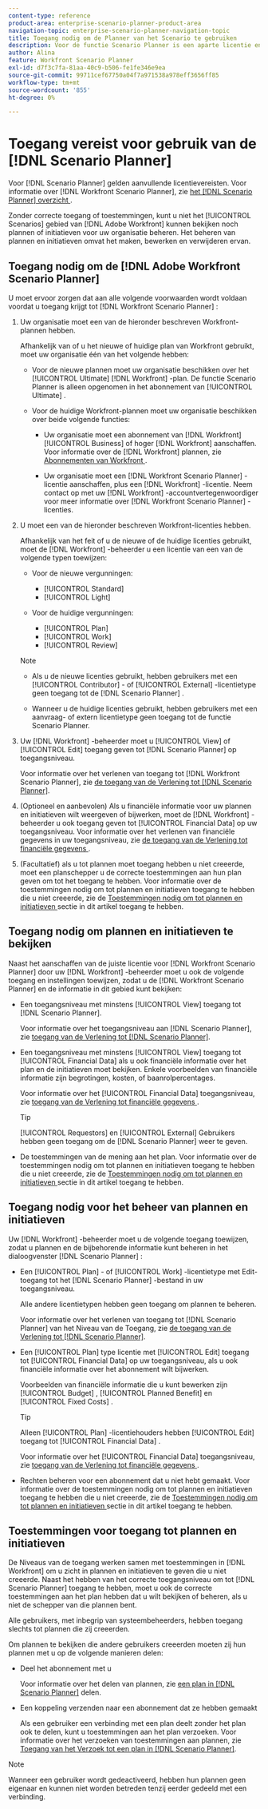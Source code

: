 ```yaml
---
content-type: reference
product-area: enterprise-scenario-planner-product-area
navigation-topic: enterprise-scenario-planner-navigation-topic
title: Toegang nodig om de Planner van het Scenario te gebruiken
description: Voor de functie Scenario Planner is een aparte licentie en aanvullende toegang vereist.
author: Alina
feature: Workfront Scenario Planner
exl-id: d7f3c7fa-81aa-40c9-b506-fe1fe346e9ea
source-git-commit: 99711cef67750a04f7a971538a978eff3656ff85
workflow-type: tm+mt
source-wordcount: '855'
ht-degree: 0%

---
```


# Toegang vereist voor gebruik van de [!DNL Scenario Planner]

<!--Audited: 04/2024-->

Voor [!DNL Scenario Planner] gelden aanvullende licentievereisten. Voor informatie over [!DNL Workfront Scenario Planner], zie [ het  [!DNL Scenario Planner]  overzicht ](../scenario-planner/scenario-planner-overview.md).

<!--
might need to add information about the permissions to plans/ initiatives if those will be coming later?
-->

Zonder correcte toegang of toestemmingen, kunt u niet het [!UICONTROL Scenarios] gebied van [!DNL  Adobe Workfront] kunnen bekijken noch plannen of initiatieven voor uw organisatie beheren. Het beheren van plannen en initiatieven omvat het maken, bewerken en verwijderen ervan.

## Toegang nodig om de [!DNL Adobe Workfront Scenario Planner]

U moet ervoor zorgen dat aan alle volgende voorwaarden wordt voldaan voordat u toegang krijgt tot [!DNL Workfront Scenario Planner] :

1. Uw organisatie moet een van de hieronder beschreven Workfront-plannen hebben.

   Afhankelijk van of u het nieuwe of huidige plan van Workfront gebruikt, moet uw organisatie één van het volgende hebben:

   * Voor de nieuwe plannen moet uw organisatie beschikken over het [!UICONTROL Ultimate] [!DNL Workfront] -plan. De functie Scenario Planner is alleen opgenomen in het abonnement van [!UICONTROL Ultimate] .

   * Voor de huidige Workfront-plannen moet uw organisatie beschikken over beide volgende functies:

      * Uw organisatie moet een abonnement van [!DNL Workfront] [!UICONTROL Business] of hoger [!DNL Workfront] aanschaffen. Voor informatie over de [!DNL Workfront] plannen, zie [ Abonnementen van Workfront ](https://workfront.com/plans).

      * Uw organisatie moet een [!DNL Workfront Scenario Planner] -licentie aanschaffen, plus een [!DNL Workfront] -licentie. Neem contact op met uw [!DNL Workfront] -accountvertegenwoordiger voor meer informatie over [!DNL Workfront Scenario Planner] -licenties.

1. U moet een van de hieronder beschreven Workfront-licenties hebben.

   Afhankelijk van het feit of u de nieuwe of de huidige licenties gebruikt, moet de [!DNL Workfront] -beheerder u een licentie van een van de volgende typen toewijzen:

   * Voor de nieuwe vergunningen:
      * [!UICONTROL Standard]
      * [!UICONTROL Light]

   * Voor de huidige vergunningen:

      * [!UICONTROL Plan]
      * [!UICONTROL Work]
      * [!UICONTROL Review]

   >[!NOTE]
   > 
   >* Als u de nieuwe licenties gebruikt, hebben gebruikers met een [!UICONTROL Contributor] - of [!UICONTROL External] -licentietype geen toegang tot de [!DNL Scenario Planner] .
   >
   >* Wanneer u de huidige licenties gebruikt, hebben gebruikers met een aanvraag- of extern licentietype geen toegang tot de functie Scenario Planner.

1. Uw [!DNL Workfront] -beheerder moet u [!UICONTROL View] of [!UICONTROL Edit] toegang geven tot [!DNL Scenario Planner] op toegangsniveau.

   Voor informatie over het verlenen van toegang tot [!DNL Workfront Scenario Planner], zie [ de toegang van de Verlening tot  [!DNL Scenario Planner]](../administration-and-setup/add-users/configure-and-grant-access/grant-access-sp.md).

1. (Optioneel en aanbevolen) Als u financiële informatie voor uw plannen en initiatieven wilt weergeven of bijwerken, moet de [!DNL Workfront] -beheerder u ook toegang geven tot [!UICONTROL Financial Data] op uw toegangsniveau. Voor informatie over het verlenen van financiële gegevens in uw toegangsniveau, zie [ de toegang van de Verlening tot financiële gegevens ](../administration-and-setup/add-users/configure-and-grant-access/grant-access-financial.md).

1. (Facultatief) als u tot plannen moet toegang hebben u niet creeerde, moet een planschepper u de correcte toestemmingen aan hun plan geven om tot het toegang te hebben. Voor informatie over de toestemmingen nodig om tot plannen en initiatieven toegang te hebben die u niet creeerde, zie de [ Toestemmingen nodig om tot plannen en initiatieven ](#permissions-needed-to-access-plans-and-initiatives) sectie in dit artikel toegang te hebben.

<!--this used to be true but not anymore:
  <li data-mc-conditions="QuicksilverOrClassic.Draft mode"> <p>(NOTE: this is no longer needed) </p> <p>Your Workfront administrator must assign you a layout template that includes the Scenarios area in the Main Menu. </p> <p>For information about customizing the Main Menu in a layout template, see <a href="../administration-and-setup/customize-workfront/use-layout-templates/customize-main-menu.md" class="MCXref xref" xrefformat="{para}">Customize the Main Menu using a layout template</a>. </p> <p>For information about assigning users to a Layout Template, see <a href="../administration-and-setup/customize-workfront/use-layout-templates/assign-users-to-layout-template.md" class="MCXref xref" xrefformat="{para}">Assign users to a layout template</a>.</p> </li>
  -->

## Toegang nodig om plannen en initiatieven te bekijken

Naast het aanschaffen van de juiste licentie voor [!DNL Workfront Scenario Planner] door uw [!DNL Workfront] -beheerder moet u ook de volgende toegang en instellingen toewijzen, zodat u de [!DNL Workfront Scenario Planner] en de informatie in dit gebied kunt bekijken:

* Een toegangsniveau met minstens [!UICONTROL View] toegang tot [!DNL Scenario Planner].

  Voor informatie over het toegangsniveau aan [!DNL Scenario Planner], zie [ toegang van de Verlening tot  [!DNL Scenario Planner]](../administration-and-setup/add-users/configure-and-grant-access/grant-access-sp.md).

* Een toegangsniveau met minstens [!UICONTROL View] toegang tot [!UICONTROL Financial Data] als u ook financiële informatie over het plan en de initiatieven moet bekijken. Enkele voorbeelden van financiële informatie zijn begrotingen, kosten, of baanrolpercentages.

  Voor informatie over het [!UICONTROL Financial Data] toegangsniveau, zie [ toegang van de Verlening tot financiële gegevens ](../administration-and-setup/add-users/configure-and-grant-access/grant-access-financial.md).

  >[!TIP]
  >
  >[!UICONTROL Requestors] en [!UICONTROL External] Gebruikers hebben geen toegang om de [!DNL Scenario Planner] weer te geven.

* De toestemmingen van de mening aan het plan. Voor informatie over de toestemmingen nodig om tot plannen en initiatieven toegang te hebben die u niet creeerde, zie de [ Toestemmingen nodig om tot plannen en initiatieven ](#permissions-needed-to-access-plans-and-initiatives) sectie in dit artikel toegang te hebben.

## Toegang nodig voor het beheer van plannen en initiatieven

Uw [!DNL Workfront] -beheerder moet u de volgende toegang toewijzen, zodat u plannen en de bijbehorende informatie kunt beheren in het dialoogvenster [!DNL Scenario Planner] :

* Een [!UICONTROL Plan] - of [!UICONTROL Work] -licentietype met Edit-toegang tot het [!DNL Scenario Planner] -bestand in uw toegangsniveau.

  Alle andere licentietypen hebben geen toegang om plannen te beheren.

  Voor informatie over het verlenen van toegang tot [!DNL Scenario Planner] van het Niveau van de Toegang, zie [ de toegang van de Verlening tot  [!DNL Scenario Planner]](../administration-and-setup/add-users/configure-and-grant-access/grant-access-sp.md).

* Een [!UICONTROL Plan] type licentie met [!UICONTROL Edit] toegang tot [!UICONTROL Financial Data] op uw toegangsniveau, als u ook financiële informatie over het abonnement wilt bijwerken.

  Voorbeelden van financiële informatie die u kunt bewerken zijn [!UICONTROL Budget] , [!UICONTROL Planned Benefit] en [!UICONTROL Fixed Costs] .

  >[!TIP]
  >
  >Alleen [!UICONTROL Plan] -licentiehouders hebben [!UICONTROL Edit] toegang tot [!UICONTROL Financial Data] .

  Voor informatie over het [!UICONTROL Financial Data] toegangsniveau, zie [ toegang van de Verlening tot financiële gegevens ](../administration-and-setup/add-users/configure-and-grant-access/grant-access-financial.md).

* Rechten beheren voor een abonnement dat u niet hebt gemaakt. Voor informatie over de toestemmingen nodig om tot plannen en initiatieven toegang te hebben die u niet creeerde, zie de [ Toestemmingen nodig om tot plannen en initiatieven ](#permissions-needed-to-access-plans-and-initiatives) sectie in dit artikel toegang te hebben.

## Toestemmingen voor toegang tot plannen en initiatieven

De Niveaus van de toegang werken samen met toestemmingen in [!DNL Workfront] om u zicht in plannen en initiatieven te geven die u niet creeerde. Naast het hebben van het correcte toegangsniveau om tot [!DNL Scenario Planner] toegang te hebben, moet u ook de correcte toestemmingen aan het plan hebben dat u wilt bekijken of beheren, als u niet de schepper van die plannen bent.

Alle gebruikers, met inbegrip van systeembeheerders, hebben toegang slechts tot plannen die zij creeerden.

Om plannen te bekijken die andere gebruikers creeerden moeten zij hun plannen met u op de volgende manieren delen:

* Deel het abonnement met u

  Voor informatie over het delen van plannen, zie [ een plan in  [!DNL Scenario Planner]](../scenario-planner/share-a-plan.md) delen.

* Een koppeling verzenden naar een abonnement dat ze hebben gemaakt

  Als een gebruiker een verbinding met een plan deelt zonder het plan ook te delen, kunt u toestemmingen aan het plan verzoeken. Voor informatie over het verzoeken van toestemmingen aan plannen, zie [ Toegang van het Verzoek tot een plan in  [!DNL Scenario Planner]](../scenario-planner/request-access-to-plan.md).

>[!NOTE]
>
>Wanneer een gebruiker wordt gedeactiveerd, hebben hun plannen geen eigenaar en kunnen niet worden betreden tenzij eerder gedeeld met een verbinding.



